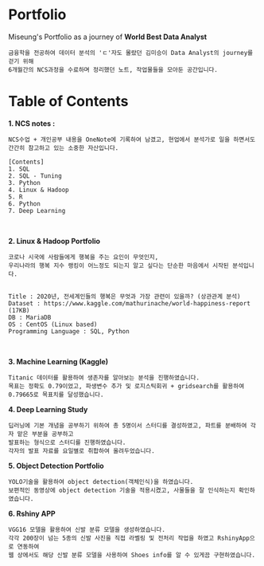 # Portfolio
Miseung's Portfolio as a journey of **World Best Data Analyst**

    금융학을 전공하여 데이터 분석의 'ㄷ'자도 몰랐던 김미승이 Data Analyst의 journey를 걷기 위해 
    6개월간의 NCS과정을 수료하며 정리했던 노트, 작업물들을 모아둔 공간입니다.

# Table of Contents
**1. NCS notes :**
<br>
    
    NCS수업 + 개인공부 내용을 OneNote에 기록하여 남겼고, 현업에서 분석가로 일을 하면서도 간간히 참고하고 있는 소중한 자산입니다.
    
    [Contents]
    1. SQL
    2. SQL - Tuning
    3. Python
    4. Linux & Hadoop
    5. R
    6. Python
    7. Deep Learning

<br>

**2. Linux & Hadoop Portfolio**
<br>

    코로나 시국에 사람들에게 행복을 주는 요인이 무엇인지, 
    우리나라의 행복 지수 랭킹이 어느정도 되는지 알고 싶다는 단순한 마음에서 시작된 분석입니다.
    
    
    Title : 2020년, 전세계인들의 행복은 무엇과 가장 관련이 있을까? (상관관계 분석)
    Dataset : https://www.kaggle.com/mathurinache/world-happiness-report (17KB)
    DB : MariaDB
    OS : CentOS (Linux based)
    Programming Language : SQL, Python
    
<br>

**3. Machine Learning (Kaggle)**
<br>
    
    Titanic 데이터를 활용하여 생존자를 알아보는 분석을 진행하였습니다.
    목표는 정확도 0.79이었고, 파생변수 추가 및 로지스틱회귀 + gridsearch를 활용하여 0.79665로 목표치를 달성했습니다.
    
    
    
**4. Deep Learning Study**
<br>
   
    딥러닝에 기본 개념을 공부하기 위하여 총 5명이서 스터디를 결성하였고, 파트를 분배하여 각자 맡은 부분을 공부하고
    발표하는 형식으로 스터디를 진행하였습니다.
    각자의 발표 자료를 요일별로 취합하여 올려두었습니다.
   

**5. Object Detection Portfolio**
<br>

    YOLO기술을 활용하여 object detection(객체인식)을 하였습니다.
    보편적인 동영상에 object detection 기술을 적용시켰고, 사물들을 잘 인식하는지 확인하였습니다.
        

**6. Rshiny APP**
<br>

    VGG16 모델을 활용하여 신발 분류 모델을 생성하였습니다.
    각각 200장이 넘는 5종의 신발 사진을 직접 라벨링 및 전처리 작업을 하였고 RshinyApp으로 연동하여
    웹 상에서도 해당 신발 분류 모델을 사용하여 Shoes info를 알 수 있게끔 구현하였습니다.

